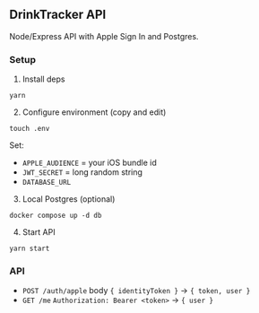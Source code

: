 ## DrinkTracker API

Node/Express API with Apple Sign In and Postgres.

### Setup

1) Install deps
```
yarn
```

2) Configure environment (copy and edit)
```
touch .env
```

Set:
- `APPLE_AUDIENCE` = your iOS bundle id
- `JWT_SECRET` = long random string
- `DATABASE_URL`

3) Local Postgres (optional)
```
docker compose up -d db
```

4) Start API
```
yarn start
```

### API

- `POST /auth/apple` body `{ identityToken }` → `{ token, user }`
- `GET /me` `Authorization: Bearer <token>` → `{ user }`

